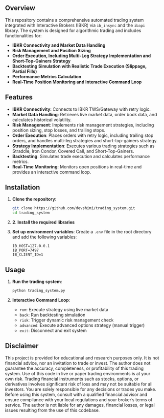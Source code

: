 ## Overview

This repository contains a comprehensive automated trading system integrated with Interactive Brokers (IBKR) via `ib_insync` and the `ibapi` library. The system is designed for algorithmic trading and includes functionalities for:

- **IBKR Connectivity and Market Data Handling**
- **Risk Management and Position Sizing**
- **Order Execution, Including Multi-Leg Strategy Implementation and Short-Top-Gainers Strategy**
- **Backtesting Simulation with Realistic Trade Execution (Slippage, Partial Fills)**
- **Performance Metrics Calculation**
- **Real-Time Position Monitoring and Interactive Command Loop**

## Features

- **IBKR Connectivity**: Connects to IBKR TWS/Gateway with retry logic.
- **Market Data Handling**: Retrieves live market data, order book data, and calculates historical volatility.
- **Risk Management**: Implements risk management strategies, including position sizing, stop losses, and trailing stops.
- **Order Execution**: Places orders with retry logic, including trailing stop orders, and handles multi-leg strategies and short-top-gainers strategy.
- **Strategy Implementation**: Executes various trading strategies such as Straddle, Iron Condor, Covered Call, and Short-Top-Gainers.
- **Backtesting**: Simulates trade execution and calculates performance metrics.
- **Real-Time Monitoring**: Monitors open positions in real-time and provides an interactive command loop.

## Installation

1. **Clone the repository**:
    ```bash
    git clone https://github.com/devshimi/trading_system.git
    cd trading_system
    ```

2. **2. Install the required libraries**
    

3. **Set up environment variables**:
    Create a `.env` file in the root directory and add the following variables:
    ```env
    IB_HOST=127.0.0.1
    IB_PORT=7497
    IB_CLIENT_ID=1
    ```

## Usage

1. **Run the trading system**:
    ```bash
    python trading_system.py
    ```

2. **Interactive Command Loop**:
    - `run`: Execute strategy using live market data
    - `back`: Run backtesting simulation
    - `risk`: Trigger dynamic risk management check
    - `advanced`: Execute advanced options strategy (manual trigger)
    - `exit`: Disconnect and exit system

## Disclaimer

This project is provided for educational and research purposes only. It is not financial advice, nor an invitation to trade or invest.
The author does not guarantee the accuracy, completeness, or profitability of this trading system. Use of this code in live or paper trading environments is at your own risk.
Trading financial instruments such as stocks, options, or derivatives involves significant risk of loss and may not be suitable for all investors.
You are solely responsible for any decisions or trades you make. Before using this system, consult with a qualified financial advisor and ensure compliance with your local regulations and your broker’s terms of service.
The author is not liable for any damages, financial losses, or legal issues resulting from the use of this codebase.
